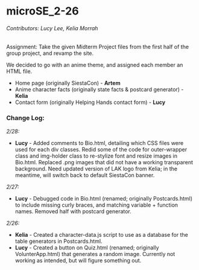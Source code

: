 # microSE_2-26

###### Contributors: Lucy Lee, Kelia Morrah

Assignment: Take the given Midterm Project files from the first half of the group project, and revamp the site.

We decided to go with an anime theme, and assigned each member an HTML file.
- Home page (originally SiestaCon) - **Artem**
- Anime character facts (originally state facts & postcard generator) - **Kelia**
- Contact form (originally Helping Hands contact form) - **Lucy**

### Change Log:
*2/28:*
- **Lucy** - Added comments to Bio.html, detailing which CSS files were used for each div classes. Redid some of the code for outer-wrapper class and img-holder class to re-stylize font and resize images in Bio.html. Replaced .png images that did not have a working transparent background. Need updated version of LAK logo from Kelia; in the meantime, will switch back to default SiestaCon banner.

*2/27:*
- **Lucy** - Debugged code in Bio.html (renamed; originally Postcards.html) to include missing curly braces, and matching variable + function names. Removed half with postcard generator.

*2/26:*
- **Kelia** - Created a character-data.js script to use as a database for the table generators in Postcards.html.
- **Lucy** - Created a button on Quiz.html (renamed; originally VolunterApp.html) that generates a random image. Currently not working as intended, but will figure something out.


